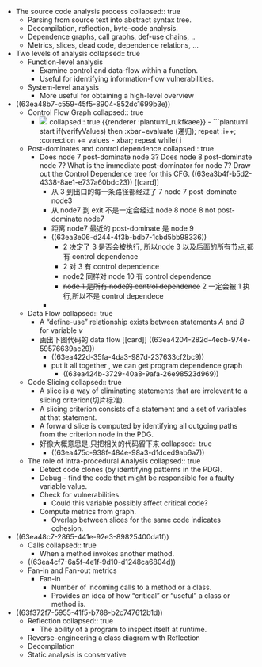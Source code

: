- The source code analysis process
  collapsed:: true
	- Parsing from source text into abstract syntax tree.
	- Decompilation, reflection, byte-code analysis.
	- Dependence graphs, call graphs, def-use chains, ..
	- Metrics, slices, dead code, dependence relations, ...
- Two levels of analysis
  collapsed:: true
	- Function-level analysis
		- Examine control and data-flow within a function.
		- Useful for identifying information-flow vulnerabilities.
	- System-level analysis
		- More useful for obtaining a high-level overview
- ((63ea48b7-c559-45f5-8904-852dc1699b3e))
	- Control Flow Graph
	  collapsed:: true
		- <img src="https://www.plantuml.com/plantuml/png/HOqn3e9044NxFSMKIpR6Vf4hq9ZOBpZ09Ej2PWTKAi_0VJoEXRTm8L6RNxoy_pz05CUYgD4JCZNta_CZnWoamw3ihN9Su9IO4mJzVYolvvBbYd509ygICRcoTS-CjL0Vm1GmRGkmWxNyLU7QaKSDTAYmfUI1nz1AbodBA2E7pJRwFxMFT1aypaUQCJsYZmW_kNHbGk5CpPhg0m00" />
		  collapsed:: true
		  {{renderer :plantuml_rukfkaee}}
			- ```plantuml 
			  start
			  if(verifyValues) then
			  :xbar=evaluate (递归);
			  repeat
			  :i++;
			  :correction += values - xbar;
			  repeat while( i<begin + length)
			  :return xbar+(correction/simplezSize);
			  else 
			  :return NaN;
			  endif
			  end
			  ```
	- Post-dominates and control dependence
	  collapsed:: true
		- Does node 7 post-dominate node 3?
		  Does node 8 post-dominate node 7?
		  What is the immediate post-dominator for node 7? 
		  Draw out the Control Dependence tree for this CFG.
		  ((63ea3b4f-b5d2-4338-8ae1-e737a60bdc23)) [[card]]
			- 从 3 到出口的每一条路径都经过了 7 
			  node 7 post-dominate node3
			- 从 node7 到 exit 不是一定会经过 node 8 
			  node 8 not post-dominate node7
			- 距离 node7 最近的 post-dominate 是 node 9
			- ((63ea3e06-d244-4f3b-bdb7-1cbd5bb98336))
				- 2 决定了 3 是否会被执行,
				  所以node 3 以及后面的所有节点,都有 control dependence
				- 2 对 3 有  control dependence
				- node2 同样对 node 10 有 control dependence
				- ~~node 1 是所有 node的 control dependence~~ 2 一定会被 1 执行,所以不是 control dependece
			-
	- Data Flow
	  collapsed:: true
		- A “define-use” relationship exists between statements $A$ and $B$ for variable $v$
		- 画出下图代码的 data flow [[card]]
		  ((63ea4204-282d-4ecb-974e-59576639ac29))
			- ((63ea422d-35fa-4da3-987d-237633cf2bc9))
			- put it all together , we can get  program dependence graph
				- ((63ea424b-3729-40a8-9afa-26e98523d969))
	- Code Slicing
	  collapsed:: true
		- A slice is a way of eliminating statements that are irrelevant to a slicing criterion(切片标准).
		- A slicing criterion consists of a statement and a set of variables at that statement.
		- A forward slice is computed by identifying all outgoing paths from the criterion node in the PDG.
		- 好像大概意思是,只把相关的代码留下来
		  collapsed:: true
			- ((63ea475c-938f-484e-98a3-d1dced9ab6a7))
	- The role of Intra-procedural Analysis
	  collapsed:: true
		- Detect code clones (by identifying patterns in the PDG).
		- Debug - find the code that might be responsible for a faulty variable value.
		- Check for vulnerabilities.
			- Could this variable possibly affect critical code?
		- Compute metrics from graph.
			- Overlap between slices for the same code indicates cohesion.
- ((63ea48c7-2865-441e-92e3-89825400da1f))
	- Calls
	  collapsed:: true
		- When a method invokes another method.
	- ((63ea4cf7-6a5f-4e1f-9d10-d1248ca6804d))
	- Fan-in and Fan-out metrics
		- Fan-in
			- Number of incoming calls to a method or a class.
			- Provides an idea of how “critical” or “useful” a class or method is.
- ((63f372f7-5955-41f5-b788-b2c747612b1d))
	- Reflection
	  collapsed:: true
		- The ability of a program to inspect itself at runtime.
	- Reverse-engineering a class diagram with Reflection
	- Decompilation
	- Static analysis is conservative